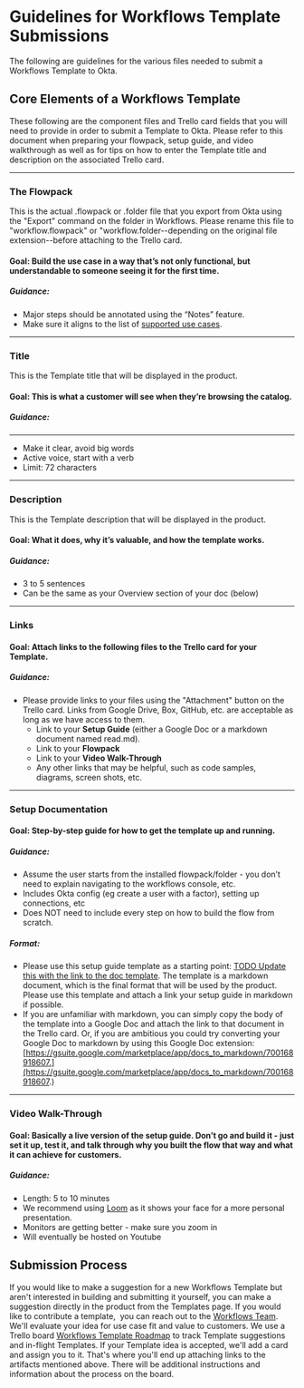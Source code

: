 # Guidelines for Workflows Template Submissions

The following are guidelines for the various files needed to submit a Workflows Template to Okta. 

## Core Elements of a Workflows Template

These following are the component files and Trello card fields that you will need to provide in order to submit a Template to Okta. Please refer to this document when preparing your flowpack, setup guide, and video walkthrough as well as for tips on how to enter the Template title and description on the associated Trello card.

---

### The Flowpack

This is the actual .flowpack or .folder file that you export from Okta using the "Export" command on the folder in Workflows. Please rename this file to "workflow.flowpack" or "workflow.folder--depending on the original file extension--before attaching to the Trello card.

#### Goal: Build the use case in a way that’s not only functional, but understandable to someone seeing it for the first time. 

##### Guidance:

*   Major steps should be annotated using the “Notes” feature.
*   Make sure it aligns to the list of [supported use cases](https://help.okta.com/en/prod/Content/Topics/Workflows/workflows-main.htm?cshid=ext-Okta-workflows).

---

### Title

This is the Template title that will be displayed in the product.

#### Goal: This is what a customer will see when they’re browsing the catalog.

##### Guidance:

---

*   Make it clear, avoid big words
*   Active voice, start with a verb
*   Limit: 72 characters

---

### Description

This is the Template description that will be displayed in the product.

#### Goal: What it does, why it’s valuable, and how the template works.

##### Guidance:

*   3 to 5 sentences
*   Can be the same as your Overview section of your doc (below)

---

### Links

#### Goal: Attach links to the following files to the Trello card for your Template.

##### Guidance:

*   Please provide links to your files using the "Attachment" button on the Trello card. Links from Google Drive, Box, GitHub, etc. are acceptable as long as we have access to them.
    *   Link to your **Setup Guide** (either a Google Doc or a markdown document named read.md).
    *   Link to your **Flowpack**
    *   Link to your **Video Walk-Through**
    *   Any other links that may be helpful, such as code samples, diagrams, screen shots, etc.

---

### Setup Documentation

#### Goal: Step-by-step guide for how to get the template up and running.

##### Guidance:

*   Assume the user starts from the installed flowpack/folder - you don’t need to explain navigating to the workflows console, etc.
*   Includes Okta config (eg create a user with a factor), setting up connections, etc
*   Does NOT need to include every step on how to build the flow from scratch.

##### Format:

*   Please use this setup guide template as a starting point: [TODO Update this with the link to the doc template](www.google.com). The template is a markdown document, which is the final format that will be used by the product. Please use this template and attach a link your setup guide in markdown if possible.
*   If you are unfamiliar with markdown, you can simply copy the body of the template into a Google Doc and attach the link to that document in the Trello card. Or, if you are ambitious you could try converting your Google Doc to markdown by using this Google Doc extension: [https://gsuite.google.com/marketplace/app/docs_to_markdown/700168918607.](https://gsuite.google.com/marketplace/app/docs_to_markdown/700168918607.)

---

### Video Walk-Through

#### Goal: Basically a live version of the setup guide. Don’t go and build it - just set it up, test it, and talk through why you built the flow that way and what it can achieve for customers.

##### Guidance:

*   Length: 5 to 10 minutes
*   We recommend using [Loom](www.loom.com) as it shows your face for a more personal presentation.
*   Monitors are getting better - make sure you zoom in
*   Will eventually be hosted on Youtube

## Submission Process

If you would like to make a suggestion for a new Workflows Template but aren't interested in building and submitting it yourself, you can make a suggestion directly in the product from the Templates page. If you would like to contribute a template,  you can reach out to the [Workflows Team](mailto:workflows@okta.com). We'll evaluate your idea for use case fit and value to customers. We use a Trello board [Workflows Template Roadmap](https://trello.com/b/gRp3nNHo/workflows-template-roadmap) to track Template suggestions and in-flight Templates. If your Template idea is accepted, we'll add a card and assign you to it. That's where you'll end up attaching links to the artifacts mentioned above. There will be additional instructions and information about the process on the board.

